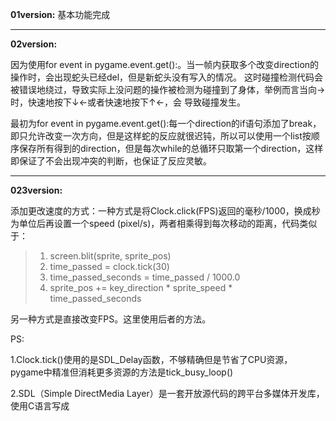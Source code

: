 **01version:** 基本功能完成
***
**02version:**

  因为使用for event in pygame.event.get():。当一帧内获取多个改变direction的操作时，会出现蛇头已经del，但是新蛇头没有写入的情况。
  这时碰撞检测代码会被错误地绕过，导致实际上没问题的操作被检测为碰撞到了身体，举例而言当向→时，快速地按下↓←或者快速地按下↑←，会
  导致碰撞发生。
  
  最初为for event in pygame.event.get():每一个direction的if语句添加了break，即只允许改变一次方向，但是这样蛇的反应就很迟钝，所以可以使用一个list按顺序保存所有得到的direction，但是每次while的总循环只取第一个direction，这样即保证了不会出现冲突的判断，也保证了反应灵敏。
  ***
  **023version:**
  
  添加更改速度的方式：一种方式是将Clock.click(FPS)返回的毫秒/1000，换成秒为单位后再设置一个speed (pixel/s)，两者相乘得到每次移动的距离，代码类似于：
  >  1. screen.blit(sprite, sprite_pos)
  >  2. time_passed = clock.tick(30)
  >  3. time_passed_seconds = time_passed / 1000.0
  >  4. sprite_pos += key_direction * sprite_speed * time_passed_seconds
  
  另一种方式是直接改变FPS。这里使用后者的方法。

PS:

  1.Clock.tick()使用的是SDL_Delay函数，不够精确但是节省了CPU资源，pygame中精准但消耗更多资源的方法是tick_busy_loop()
  
  2.SDL（Simple DirectMedia Layer）是一套开放源代码的跨平台多媒体开发库，使用C语言写成
